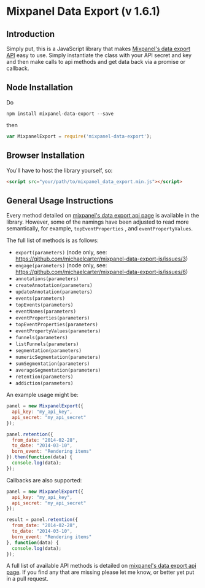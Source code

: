 Mixpanel Data Export (v 1.6.1)
==============================

Introduction
------------

Simply put, this is a JavaScript library that makes [Mixpanel's data export API](https://mixpanel.com/docs/api-documentation/data-export-api#libs-js) easy to use. Simply instantiate the class with your API secret and key and then make calls to api methods and get data back via a promise or callback.

Node Installation
----------------

Do

```
npm install mixpanel-data-export --save
```

then

```javascript
var MixpanelExport = require('mixpanel-data-export');
```

Browser Installation
--------------------

You'll have to host the library yourself, so:

```html
<script src="your/path/to/mixpanel_data_export.min.js"></script>
```

General Usage Instructions
--------------------------

Every method detailed on [mixpanel's data export api page](https://mixpanel.com/docs/api-documentation/data-export-api#libs-js) is available in the library. However, some of the namings have been adjusted to read more semantically, for example, `topEventProperties` , and `eventPropertyValues`.

The full list of methods is as follows:

 - `export(parameters)` (node only, see: https://github.com/michaelcarter/mixpanel-data-export-js/issues/3)
 - `engage(parameters)` (node only, see: https://github.com/michaelcarter/mixpanel-data-export-js/issues/6)
 - `annotations(parameters)`
 - `createAnnotation(parameters)`
 - `updateAnnotation(parameters)`
 - `events(parameters)`
 - `topEvents(parameters)`
 - `eventNames(parameters)`
 - `eventProperties(parameters)`
 - `topEventProperties(parameters)`
 - `eventPropertyValues(parameters)`
 - `funnels(parameters)`
 - `listFunnels(parameters)`
 - `segmentation(parameters)`
 - `numericSegmentation(parameters)`
 - `sumSegmentation(parameters)`
 - `averageSegmentation(parameters)`
 - `retention(parameters)`
 - `addiction(parameters)`

An example usage might be:

```javascript
panel = new MixpanelExport({
  api_key: "my_api_key",
  api_secret: "my_api_secret"
});

panel.retention({
  from_date: "2014-02-28",
  to_date: "2014-03-10",
  born_event: "Rendering items"
}).then(function(data) {
  console.log(data);
});
```

Callbacks are also supported:

```javascript
panel = new MixpanelExport({
  api_key: "my_api_key",
  api_secret: "my_api_secret"
});

result = panel.retention({
  from_date: "2014-02-28",
  to_date: "2014-03-10",
  born_event: "Rendering items"
}, function(data) {
  console.log(data);
});
```

A full list of available API methods is detailed on [mixpanel's data export api page](https://mixpanel.com/docs/api-documentation/data-export-api#libs-js). If you find any that are missing please let me know, or better yet put in a pull request.